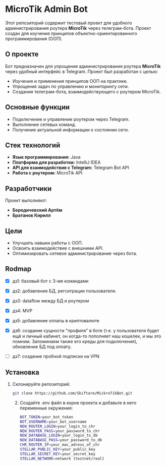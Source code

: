 # MicroTik Admin Bot

Этот репозиторий содержит тестовый проект для удобного администрирования роутера **MicroTik** через телеграм-бота. Проект создан для изучения принципов объектно-ориентированного программирования (ООП).

## О проекте

Бот предназначен для упрощения администрирования роутера **MicroTik** через удобный интерфейс в Telegram. Проект был разработан с целью:

- Изучения и применения принципов ООП на практике.
- Упрощения задач по управлению и мониторингу сети.
- Создания телеграм-бота, взаимодействующего с роутером MicroTik.

## Основные функции

- Подключение и управление роутером через Telegram.
- Выполнение сетевых команд.
- Получение актуальной информации о состоянии сети.

## Стек технологий

- **Язык программирования:** Java
- **Платформа для разработки:** IntelliJ IDEA
- **API для взаимодействия с Telegram:** Telegram Bot API
- **Работа с роутером:** MicroTik API

## Разработчики

Проект выполняют:

- **Бередичевский Артём**
- **Братанов Кирилл**

## Цели

- Улучшить навыки работы с ООП.
- Освоить взаимодействие с внешними API.
- Оптимизировать сетевое администрирование через бота.

## Rodmap

- [x] дз1: базовый бот с 3-мя командами
- [x] дз2: добавление БД, регситрации пользователя.
- [x] дз3: dataflow между БД и роутером
- [x] дз4: MVP
- [x] дз5: добавление оплаты в криптовалюте
- [x] дз6: создание сущности "профиля" в боте (т.е. у пользователя будет ещё и личный кабинет, он когда-то пополняет наш кошелек, и мы это помним. Запоминаем также его креды для подключения), обновление БД под оплату.
- [ ] дз7: создание пробной подписки на VPN


## Установка

1. Склонируйте репозиторий:
   ```bash
   git clone https://github.com/Skiftare/MickroTikBot.git
    ```
   2. Создайте .env файл в корне проекта и добавьте в него переменные окружения:
      ```bash
      BOT_TOKEN=your_bot_token
      BOT_USERNAME=your_bot_username
      NEW_ROUTER_LOGIN=your_login_to_chr
      NEW_ROUTER_PASS=your_password_to_chr
      NEW_DATABASE_LOGIN=your_login_to_db
      NEW_DATABASE_PASS=your_password_to_db
      CHR_ROUTER_IP=your_mac_adress_of_chr
      STELLAR_PUBLIC_KEY=your_public_key
      STELLAR_SECRET_KEY=your_secret_key 
      STELLAR_NETWORK=network (testnet/real)
      ```
